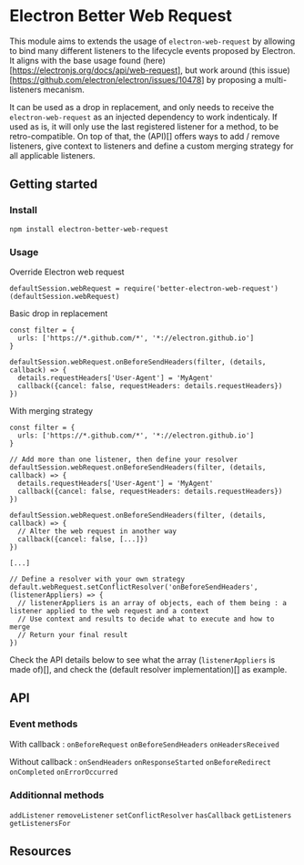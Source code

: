 # Electron Better Web Request

This module aims to extends the usage of `electron-web-request` by allowing to bind many different listeners to the lifecycle events proposed by Electron. It aligns with the base usage found (here)[https://electronjs.org/docs/api/web-request], but work around (this issue)[https://github.com/electron/electron/issues/10478] by proposing a multi-listeners mecanism.

It can be used as a drop in replacement, and only needs to receive the `electron-web-request` as an injected dependency to work indenticaly. If used as is, it will only use the last registered listener for a method, to be retro-compatible. On top of that, the (API)[] offers ways to add / remove listeners, give context to listeners and define a custom merging strategy for all applicable listeners.

## Getting started

### Install

```
npm install electron-better-web-request
```

### Usage

Override Electron web request
```
defaultSession.webRequest = require('better-electron-web-request')(defaultSession.webRequest)
```

Basic drop in replacement
```
const filter = {
  urls: ['https://*.github.com/*', '*://electron.github.io']
}

defaultSession.webRequest.onBeforeSendHeaders(filter, (details, callback) => {
  details.requestHeaders['User-Agent'] = 'MyAgent'
  callback({cancel: false, requestHeaders: details.requestHeaders})
})
```

With merging strategy
```
const filter = {
  urls: ['https://*.github.com/*', '*://electron.github.io']
}

// Add more than one listener, then define your resolver
defaultSession.webRequest.onBeforeSendHeaders(filter, (details, callback) => {
  details.requestHeaders['User-Agent'] = 'MyAgent'
  callback({cancel: false, requestHeaders: details.requestHeaders})
})

defaultSession.webRequest.onBeforeSendHeaders(filter, (details, callback) => {
  // Alter the web request in another way
  callback({cancel: false, [...]})
})

[...]

// Define a resolver with your own strategy
default.webRequest.setConflictResolver('onBeforeSendHeaders', (listenerAppliers) => {
  // listenerAppliers is an array of objects, each of them being : a listener applied to the web request and a context
  // Use context and results to decide what to execute and how to merge
  // Return your final result
})
```
Check the API details below to see what the array (`listenerAppliers` is made of)[], and check the (default resolver implementation)[] as example.

## API

### Event methods

With callback :
`onBeforeRequest`
`onBeforeSendHeaders`
`onHeadersReceived`

Without callback :
`onSendHeaders`
`onResponseStarted`
`onBeforeRedirect`
`onCompleted`
`onErrorOccurred`

### Additionnal methods

`addListener`
`removeListener`
`setConflictResolver`
`hasCallback`
`getListeners`
`getListenersFor`

## Resources